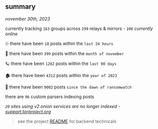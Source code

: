
## summary
_november 30th, 2023_

currently tracking `163` groups across `299` relays & mirrors - _`106` currently online_

⏲ there have been `18` posts within the `last 24 hours`

🦈 there have been `399` posts within the `month of november`

🪐 there have been `1282` posts within the `last 90 days`

🏚 there have been `4312` posts within the `year of 2023`

🦕 there have been `9002` posts `since the dawn of ransomwatch`

there are `96` custom parsers indexing posts

_`20` sites using v2 onion services are no longer indexed - [support.torproject.org](https://support.torproject.org/onionservices/v2-deprecation/)_

> see the project [README](https://github.com/joshhighet/ransomwatch#ransomwatch--) for backend technicals

